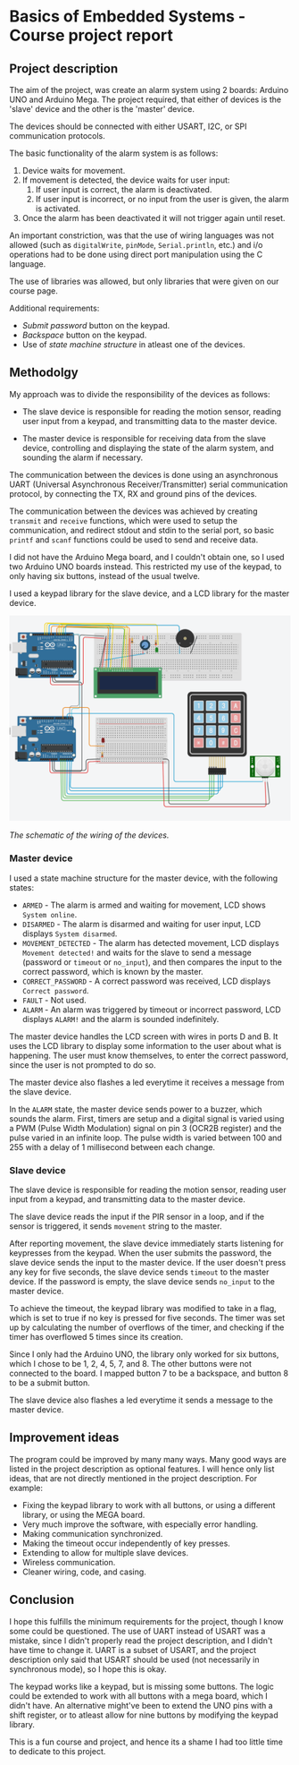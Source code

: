 # Basics of Embedded Systems - Course project report

## Project description
The aim of the project, was create an alarm system using 2 boards: Arduino UNO and Arduino Mega. 
The project required, that either of devices is the 'slave' device and the other is the 'master' device.

The devices should be connected with either USART, I2C, or SPI communication protocols.

The basic functionality of the alarm system is as follows:
1. Device waits for movement.
2. If movement is detected, the device waits for user input:
    1. If user input is correct, the alarm is deactivated.
    2. If user input is incorrect, or no input from the user is given, the alarm is activated.
3. Once the alarm has been deactivated it will not trigger again until reset.

An important constriction, was that the use of wiring languages was not allowed (such as `digitalWrite`, `pinMode`, `Serial.println`, etc.) and i/o operations had to be done using direct port manipulation using the C language.

The use of libraries was allowed, but only libraries that were given on our course page.

Additional requirements:
- *Submit password* button on the keypad.
- *Backspace* button on the keypad.
- Use of *state machine structure* in atleast one of the devices.


## Methodolgy
My approach was to divide the responsibility of the devices as follows:

- The slave device is responsible for reading the motion sensor, reading user input from a keypad, and transmitting data to the master device.

- The master device is responsible for receiving data from the slave device, controlling and displaying the state of the alarm system, and sounding the alarm if necessary.

The communication between the devices is done using an asynchronous UART (Universal Asynchronous Receiver/Transmitter) serial communication protocol, by connecting the TX, RX and ground pins of the devices.

The communication between the devices was achieved by creating `transmit` and `receive` functions, which were used to setup the communication, and redirect stdout and stdin to the serial port, so basic `printf` and `scanf` functions could be used to send and receive data.

I did not have the Arduino Mega board, and I couldn't obtain one, so I used two Arduino UNO boards instead. This restricted my use of the keypad, to only having six buttons, instead of the usual twelve.

I used a keypad library for the slave device, and a LCD library for the master device.

![Schematic](wiring.png)

*The schematic of the wiring of the devices.*

### Master device
I used a state machine structure for the master device, with the following states:
- `ARMED` - The alarm is armed and waiting for movement, LCD shows `System online`.
- `DISARMED` - The alarm is disarmed and waiting for user input, LCD displays `System disarmed`.
- `MOVEMENT_DETECTED` - The alarm has detected movement, LCD displays `Movement detected!` and waits for the slave to send a message (password or `timeout` or `no_input`), and then compares the input to the correct password, which is known by the master.
- `CORRECT_PASSWORD` - A correct password was received, LCD displays `Correct password`.
- `FAULT` - Not used.
- `ALARM` - An alarm was triggered by timeout or incorrect password, LCD displays `ALARM!` and the alarm is sounded indefinitely.

The master device handles the LCD screen with wires in ports D and B. It uses the LCD library to display some information to the user about what is happening. The user must know themselves, to enter the correct password, since the user is not prompted to do so.

The master device also flashes a led everytime it receives a message from the slave device.

In the `ALARM` state, the master device sends power to a buzzer, which sounds the alarm. First, timers are setup and a digital signal is varied using a PWM (Pulse Width Modulation) signal on pin 3 (OCR2B register) and the pulse varied in an infinite loop. The pulse width is varied between 100 and 255 with a delay of 1 millisecond between each change.

### Slave device
The slave device is responsible for reading the motion sensor, reading user input from a keypad, and transmitting data to the master device.

The slave device reads the input if the PIR sensor in a loop, and if the sensor is triggered, it sends `movement` string to the master.

After reporting movement, the slave device immediately starts listening for keypresses from the keypad. When the user submits the password, the slave device sends the input to the master device. If the user doesn't press any key for five seconds, the slave device sends `timeout` to the master device. If the password is empty, the slave device sends `no_input` to the master device.

To achieve the timeout, the keypad library was modified to take in a flag, which is set to true if no key is pressed for five seconds. The timer was set up by calculating the number of overflows of the timer, and checking if the timer has overflowed 5 times since its creation.

Since I only had the Arduino UNO, the library only worked for six buttons, which I chose to be 1, 2, 4, 5, 7, and 8. The other buttons were not connected to the board. I mapped button 7 to be a backspace, and button 8 to be a submit button.

The slave device also flashes a led everytime it sends a message to the master device.

## Improvement ideas
The program could be improved by many many ways. Many good ways are listed in the project description as optional features. I will hence only list ideas, that are not directly mentioned in the project description.
For example:
- Fixing the keypad library to work with all buttons, or using a different library, or using the MEGA board.
- Very much improve the software, with especially error handling.
- Making communication synchronized.
- Making the timeout occur independently of key presses.
- Extending to allow for multiple slave devices.
- Wireless communication.
- Cleaner wiring, code, and casing.

## Conclusion
I hope this fulfills the minimum requirements for the project, though I know some could be questioned.
The use of UART instead of USART was a mistake, since I didn't properly read the project description, and I didn't have time to change it. UART is a subset of USART, and the project description only said that USART should be used (not necessarily in synchronous mode), so I hope this is okay.

The keypad works like a keypad, but is missing some buttons. The logic could be extended to work with all buttons with a mega board, which I didn't have. An alternative might've been to extend the UNO pins with a shift register, or to atleast allow for nine buttons by modifying the keypad library.

This is a fun course and project, and hence its a shame I had too little time to dedicate to this project.

